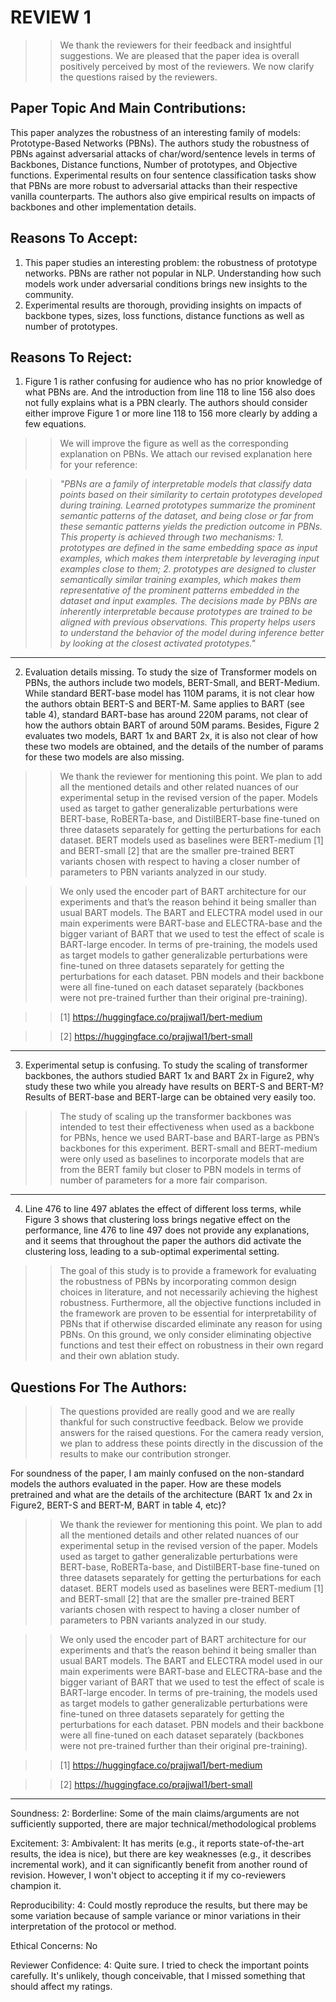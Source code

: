 # REVIEW 1

>>We thank the reviewers for their feedback and insightful suggestions. We are pleased that the paper idea is overall positively perceived by most of the reviewers. We now clarify the questions raised by the reviewers.

## Paper Topic And Main Contributions:
This paper analyzes the robustness of an interesting family of models: Prototype-Based Networks (PBNs). The authors study the robustness of PBNs against adversarial attacks of char/word/sentence levels in terms of Backbones, Distance functions, Number of prototypes, and Objective functions. Experimental results on four sentence classification tasks show that PBNs are more robust to adversarial attacks than their respective vanilla counterparts. The authors also give empirical results on impacts of backbones and other implementation details.


## Reasons To Accept:
1. This paper studies an interesting problem: the robustness of prototype networks. PBNs are rather not popular in NLP. Understanding how such models work under adversarial conditions brings new insights to the community.
2. Experimental results are thorough, providing insights on impacts of backbone types, sizes, loss functions, distance functions as well as number of prototypes.


## Reasons To Reject:
1. Figure 1 is rather confusing for audience who has no prior knowledge of what PBNs are. And the introduction from line 118 to line 156 also does not fully explains what is a PBN clearly. The authors should consider either improve Figure 1 or more line 118 to 156 more clearly by adding a few equations.

>>We will improve the figure as well as the corresponding explanation on PBNs. We attach our revised explanation here for your reference: 

>>_"PBNs are a family of interpretable models that classify data points based on their similarity to certain prototypes developed during training. Learned prototypes summarize the prominent semantic patterns of the dataset, and being close or far from these semantic patterns yields the prediction outcome in PBNs. This property is achieved through two mechanisms: 1. prototypes are defined in the same embedding space as input examples, which makes them interpretable by leveraging input examples close to them; 2. prototypes are designed to cluster semantically similar training examples, which makes them representative of the prominent patterns embedded in the dataset and input examples. The decisions made by PBNs are inherently interpretable because prototypes are trained to be aligned with previous observations. This property helps users to understand the behavior of the model during inference better by looking at the closest activated prototypes."_

---

2. Evaluation details missing. To study the size of Transformer models on PBNs, the authors include two models, BERT-Small, and BERT-Medium. While standard BERT-base model has 110M params, it is not clear how the authors obtain BERT-S and BERT-M. Same applies to BART (see table 4), standard BART-base has around 220M params, not clear of how the authors obtain BART of around 50M params. Besides, Figure 2 evaluates two models, BART 1x and BART 2x, it is also not clear of how these two models are obtained, and the details of the number of params for these two models are also missing.

>>We thank the reviewer for mentioning this point. We plan to add all the mentioned details and other related nuances of our experimental setup in the revised version of the paper. Models used as target to gather generalizable perturbations were BERT-base, RoBERTa-base, and DistilBERT-base fine-tuned on three datasets separately for getting the perturbations for each dataset. BERT models used as baselines were BERT-medium [1] and BERT-small [2] that are the smaller pre-trained BERT variants chosen with respect to having a closer number of parameters to PBN variants analyzed in our study. 

>>We only used the encoder part of BART architecture for our experiments and that’s the reason behind it being smaller than usual BART models. The BART and ELECTRA model used in our main experiments were BART-base and ELECTRA-base and the bigger variant of BART that we used to test the effect of scale is BART-large encoder. In terms of pre-training, the models used as target models to gather generalizable perturbations were fine-tuned on three datasets separately for getting the perturbations for each dataset. PBN models and their backbone were all fine-tuned on each dataset separately (backbones were not pre-trained further than their original pre-training).

>>[1] https://huggingface.co/prajjwal1/bert-medium

>>[2] https://huggingface.co/prajjwal1/bert-small 

---

3. Experimental setup is confusing. To study the scaling of transformer backbones, the authors studied BART 1x and BART 2x in Figure2, why study these two while you already have results on BERT-S and BERT-M? Results of BERT-base and BERT-large can be obtained very easily too.

>>The study of scaling up the transformer backbones was intended to test their effectiveness when used as a backbone for PBNs, hence we used BART-base and BART-large as PBN’s backbones for this experiment. BERT-small and BERT-medium were only used as baselines to incorporate models that are from the BERT family but closer to PBN models in terms of number of parameters for a more fair comparison.

---

4. Line 476 to line 497 ablates the effect of different loss terms, while Figure 3 shows that clustering loss brings negative effect on the performance, line 476 to line 497 does not provide any explanations, and it seems that throughout the paper the authors did activate the clustering loss, leading to a sub-optimal experimental setting.


>>The goal of this study is to provide a framework for evaluating the robustness of PBNs by incorporating common design choices in literature, and not necessarily achieving the highest robustness. Furthermore, all the objective functions included in the framework are proven to be essential for interpretability of PBNs that if otherwise discarded eliminate any reason for using PBNs. On this ground, we only consider eliminating objective functions and test their effect on robustness in their own regard and their own ablation study. 



## Questions For The Authors:

>>The questions provided are really good and we are really thankful for such constructive feedback. Below we provide answers for the raised questions. For the camera ready version, we plan to address these points directly in the discussion of the results to make our contribution stronger.

For soundness of the paper, I am mainly confused on the non-standard models the authors evaluated in the paper. How are these models pretrained and what are the details of the architecture (BART 1x and 2x in Figure2, BERT-S and BERT-M, BART in table 4, etc)? 

>> We thank the reviewer for mentioning this point. We plan to add all the mentioned details and other related nuances of our experimental setup in the revised version of the paper. Models used as target to gather generalizable perturbations were BERT-base, RoBERTa-base, and DistilBERT-base fine-tuned on three datasets separately for getting the perturbations for each dataset. BERT models used as baselines were BERT-medium [1] and BERT-small [2] that are the smaller pre-trained BERT variants chosen with respect to having a closer number of parameters to PBN variants analyzed in our study. 

>> We only used the encoder part of BART architecture for our experiments and that’s the reason behind it being smaller than usual BART models. The BART and ELECTRA model used in our main experiments were BART-base and ELECTRA-base and the bigger variant of BART that we used to test the effect of scale is BART-large encoder. In terms of pre-training, the models used as target models to gather generalizable perturbations were fine-tuned on three datasets separately for getting the perturbations for each dataset. PBN models and their backbone were all fine-tuned on each dataset separately (backbones were not pre-trained further than their original pre-training).

>> [1] https://huggingface.co/prajjwal1/bert-medium

>> [2] https://huggingface.co/prajjwal1/bert-small 

---

Soundness: 2: Borderline: Some of the main claims/arguments are not sufficiently supported, there are major technical/methodological problems

Excitement: 3: Ambivalent: It has merits (e.g., it reports state-of-the-art results, the idea is nice), but there are key weaknesses (e.g., it describes incremental work), and it can significantly benefit from another round of revision. However, I won't object to accepting it if my co-reviewers champion it.

Reproducibility: 4: Could mostly reproduce the results, but there may be some variation because of sample variance or minor variations in their interpretation of the protocol or method.

Ethical Concerns: No

Reviewer Confidence: 4: Quite sure. I tried to check the important points carefully. It's unlikely, though conceivable, that I missed something that should affect my ratings.
